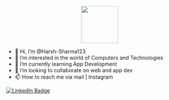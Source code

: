 <div id="header" align="center">
  <img src="https://media.giphy.com/media/M9gbBd9nbDrOTu1Mqx/giphy.gif" width="100"/>
</div>


- 👋 Hi, I’m @Harsh-Sharma123
- 👀 I’m interested in the world of Computers and Technologies
- 🌱 I’m currently learning App Development
- 💞️ I’m looking to collaborate on web and app dev
- 📫 How to reach me via mail | Instagram

<div id="badges">
  <a href="https://www.linkedin.com/in/harsh-sharma-a67254195/" target="_blank">
    <img src="https://img.shields.io/badge/LinkedIn-blue?style=for-the-badge&logo=linkedin&logoColor=white" alt="LinkedIn Badge"/>
  </a>
  
</div>

<!---
Harsh-Sharma123/Harsh-Sharma123 is a ✨ special ✨ repository because its `README.md` (this file) appears on your GitHub profile.
You can click the Preview link to take a look at your changes.
--->
